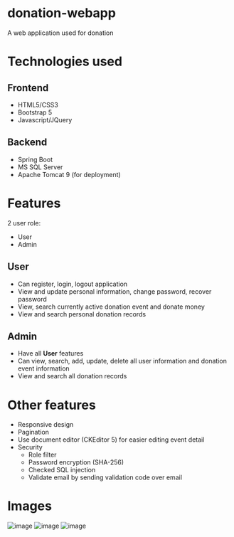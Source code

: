 # donation-webapp
A web application used for donation

# Technologies used
## Frontend
- HTML5/CSS3
- Bootstrap 5
- Javascript/JQuery
## Backend
- Spring Boot
- MS SQL Server
- Apache Tomcat 9 (for deployment)

# Features
2 user role:
- User
- Admin
## User
- Can register, login, logout application
- View and update personal information, change password, recover password
- View, search currently active donation event and donate money
- View and search personal donation records
## Admin
- Have all **User** features
- Can view, search, add, update, delete all user information and donation event information
- View and search all donation records

# Other features
- Responsive design
- Pagination
- Use document editor (CKEditor 5) for easier editing event detail
- Security
  - Role filter
  - Password encryption (SHA-256)
  - Checked SQL injection
  - Validate email by sending validation code over email

# Images
![image](https://user-images.githubusercontent.com/84399613/160264981-c3d84e21-2919-4c13-8466-ef2e2b2cfa19.png)
![image](https://user-images.githubusercontent.com/84399613/160265013-7b1ba5f4-464c-4ba7-9933-45e30845d946.png)
![image](https://user-images.githubusercontent.com/84399613/160265647-d2d1edbc-f00f-4190-94d3-de28c6abdd2e.png)

